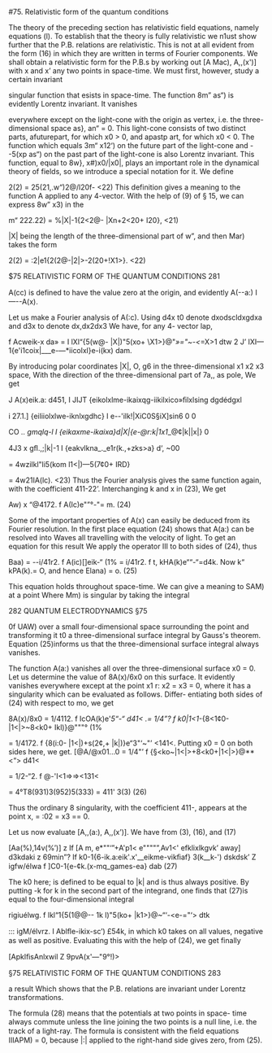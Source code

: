#75. Relativistic form of the quantum conditions

The theory of the preceding section has relativistic field equations,
namely equations (l). To establish that the theory is fully relativistic
we n1ust show further that the P.B. relations are relativistic. This is
not at all evident from the form (16) in which they are written in
terms of Fourier components. We shall obtain a relativistic form for
the P.B.s by working out [A Mac), A,,(x')] with x and x’ any two points
in space-time. We must first, however, study a certain invariant

singular function that esists in space-time.
The function 8m” as“) is evidently Lorentz invariant. It vanishes

everywhere except on the light-cone with the origin as vertex, i.e. the
three-dimensional space as}, an“ = 0. This light-cone consists of two
distinct parts, afuturepart, for which x0 > 0, and apastp art, for which
x0 < 0. The function which equals 3m“ x12‘) on the future part of the
light-cone and --5(xp as“) on the past part of the light-cone is also
Lorentz invariant. This function, equal to 8w}, x#)x0/|x0|, plays
an important role in the dynamical theory of fields, so we introduce
a special notation for it. We define

2(2) = 25(21,.w“)2@/l20f- <22)
This definition gives a meaning to the function A applied to any
4-vector. With the help of (9) of § 15, we can express 8w” x3) in the

m“ 222.22) = %|X|-1{2<2@- |Xn+2<20+ I20}, <21)

|X| being the length of the three-dimensional part of w”, and then
Mar) takes the form

2(2) = :2|e1{2(2@-|2|>-2(20+!X1>}. <22)

$75 RELATIVISTIC FORM OF THE QUANTUM CONDITIONS 281

A(cc) is deﬁned to have the value zero at the origin, and evidently
A(--a:) I —--A(x).

Let us make a Fourier analysis of A(:c). Using d4x t0 denote
dxodscldxgdxa and d3x to denote dx,dx2dx3 We have, for any 4-
vector lap,

f Acweik-x da» = I lXl“{5(w@- |X|)"5(xo+ \X1>}@"*»="~-<*=X>1 dtw
2 J’ IXI—1{e'i1coix|___e-—*iicolxl}e-i(kx) dam.

By introducing polar coordinates |X|, O, g6 in the three-dimensional
x1 x2 x3 space, With the direction of the three-dimensional part of 7a,,
as pole, We get

J A(x)eik.a: d451, I JIJT {eikolxlme-ikaixqg-iikilxico»ﬁlxlsing dgdédgxl

i 27.1.] {eiliiolxlwe-iknlxgdhc} I e--'ilk!|XiC0S§iX]sin6 
0 0

CO
_.. gmqlq-l I {eikaxme-ikaixa}d|X|{e-@r:k|1x1__@¢|k||x|}
0

4J3
x gﬂ.,;|k|-1 I {eakvlkna_._e1r(k.,+zks>a} d‘,
~00

= 4wzilkl"li5(kom l1<|)—5(7¢0+ IRD}

= 4w21IA(lc). <23)
Thus the Fourier analysis gives the same function again, with the
coefficient 411-22’. Interchanging k and x in (23), We get

Aw) x “@4172. f A(Ic)e"”°-"= m. (24)

Some of the important properties of A(x) can easily be deduced
from its Fourier resolution. In the first place equation (24) shows that
A(a:) can be resolved into Waves all travelling with the velocity of
light. To get an equation for this result We apply the operator III to
both sides of (24), thus

Baa) = --i/41r2. f A(ic)[]eik-“ (1% = i/41r2. f t, kHA(k)e““-“=d4k.
Now k“ kPA(k).= O, and hence
Elana) = o. (25)

This equation holds throughout space-time. We can give a meaning
to SAM) at a point Where Mm) is singular by taking the integral

282 QUANTUM ELECTRODYNAMICS §75

0f UAW) over a small four-dimensional space surrounding the point
and transforming it t0 a three-dimensional surface integral by Gauss's
theorem. Equation (25)informs us that the three-dimensional surface
integral always vanishes.

The function A(a:) vanishes all over the three-dimensional surface
x0 = 0. Let us determine the value of 8A(x)/6x0 on this surface. It
evidently vanishes everywhere except at the point x1 r: x2 = x3 = 0,
where it has a singularity which can be evaluated as follows. Differ-
entiating both sides of (24) with respect to mo, we get

8A(x)/8x0 = 1/4112. f IcOA(k)e'*5“-“ d41<
.= 1/4”? f k0|1<1-*{8<1¢0- |1<|>~8<k0+ Ikl)}@"""° (1%

= 1/4172. f {8(i:0- |1<|)+s(2¢,+ |k|)}e“3"‘~"’ <141<.
Putting x0 = 0 on both sides here, we get.
[@A<x>/@x01...0 = 1/4"’ f {§<ko~|1<|>+8<k0+|1<|>}@**<“> d41<

= 1/2-“2. f @-'I<1=>=><131<

= 4°T8(931)3(952)5(333) = 411' 3(3) (26)

Thus the ordinary 8 singularity, with the coefficient 411-, appears at
the point x, = :02 = x3 == 0.

Let us now evaluate [A,,(a:), A,,(x’)]. We have from (3), (16), and (17)

[Aa(%),14v(%’)]
z If [A m, e*""‘”+A'p1< e""""”,Av1<' efklixlkgvk’ away] d3kdaki
z 69min”? If k0-1{6-ik.a:eik'.x'__eikme-vikﬁaf} 3(k__k-') dskdsk’
Z igfw/élwa f ]C0-1{e-¢k.(x-mq_games-ea} dab (27)

The k0 here; is defined to be equal to |k| and is thus always positive.
By putting -k for k in the second part of the integrand, one finds
that (27)is equal to the four-dimensional integral

rigiuélwg. f lkl“1{5(1@@-- 1k l)"5(ko+ |k1>}@~“‘-<e-="‘> dtk

::: igM/élvrz. I Ablﬂe-ikix-sc’) £54k,
in which k0 takes on all values, negative as well as positive. Evaluating
this with the help of (24), we get finally

[ApklﬁsAnlxwil Z 9pvA(x'—"9°!)> 

§75 RELATIVISTIC FORM OF THE QUANTUM CONDITIONS 283

a result Which shows that the P.B. relations are invariant under
Lorentz transformations.

The formula (28) means that the potentials at two points in space-
time always commute unless the line joining the two points is a null
line, i.e. the track of a light-ray. The formula is consistent with the
ﬁeld equations IIIAPM) = 0, because |:| applied to the right-hand
side gives zero, from (25).

